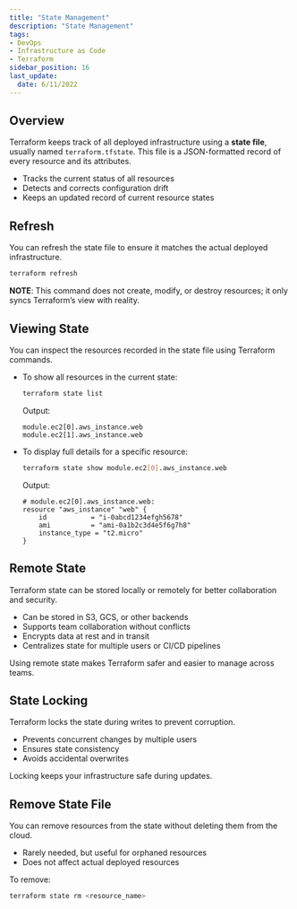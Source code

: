 ```yaml
---
title: "State Management"
description: "State Management"
tags: 
- DevOps
- Infrastructure as Code
- Terraform
sidebar_position: 16
last_update:
  date: 6/11/2022
---
```




## Overview

Terraform keeps track of all deployed infrastructure using a **state file**, usually named `terraform.tfstate`. This file is a JSON-formatted record of every resource and its attributes.

- Tracks the current status of all resources
- Detects and corrects configuration drift
- Keeps an updated record of current resource states

## Refresh 

You can refresh the state file to ensure it matches the actual deployed infrastructure.

```bash
terraform refresh
```

**NOTE**: This command does not create, modify, or destroy resources; it only syncs Terraform’s view with reality.


## Viewing State

You can inspect the resources recorded in the state file using Terraform commands.

- To show all resources in the current state:

    ```bash
    terraform state list
    ```

    Output:

    ```
    module.ec2[0].aws_instance.web
    module.ec2[1].aws_instance.web
    ```

- To display full details for a specific resource:

    ```bash
    terraform state show module.ec2[0].aws_instance.web
    ```

    Output:

    ```
    # module.ec2[0].aws_instance.web:
    resource "aws_instance" "web" {
        id           = "i-0abcd1234efgh5678"
        ami          = "ami-0a1b2c3d4e5f6g7h8"
        instance_type = "t2.micro"
    }
    ```

## Remote State

Terraform state can be stored locally or remotely for better collaboration and security.

- Can be stored in S3, GCS, or other backends
- Supports team collaboration without conflicts
- Encrypts data at rest and in transit
- Centralizes state for multiple users or CI/CD pipelines

Using remote state makes Terraform safer and easier to manage across teams.

## State Locking

Terraform locks the state during writes to prevent corruption.

- Prevents concurrent changes by multiple users
- Ensures state consistency
- Avoids accidental overwrites

Locking keeps your infrastructure safe during updates.

## Remove State File

You can remove resources from the state without deleting them from the cloud.

- Rarely needed, but useful for orphaned resources
- Does not affect actual deployed resources

To remove: 

```bash
terraform state rm <resource_name>
```